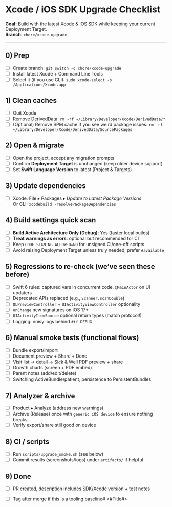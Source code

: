 # Xcode / iOS SDK Upgrade Checklist

**Goal:** Build with the latest Xcode & iOS SDK while keeping your current Deployment Target.  
**Branch**: `chore/xcode-upgrade`

---

## 0) Prep
- [ ] Create branch: `git switch -c chore/xcode-upgrade`
- [ ] Install latest Xcode + Command Line Tools
- [ ] Select it (if you use CLI): `sudo xcode-select -s /Applications/Xcode.app`

## 1) Clean caches
- [ ] Quit Xcode
- [ ] Remove DerivedData: `rm -rf ~/Library/Developer/Xcode/DerivedData/*`
- [ ] (Optional) Remove SPM cache if you see weird package issues: `rm -rf ~/Library/Developer/Xcode/DerivedData/SourcePackages`

## 2) Open & migrate
- [ ] Open the project, accept any migration prompts
- [ ] Confirm **Deployment Target** is unchanged (keep older device support)
- [ ] Set **Swift Language Version** to latest (Project & Targets)

## 3) Update dependencies
- [ ] Xcode: File ▸ Packages ▸ *Update to Latest Package Versions*  
  Or CLI: `xcodebuild -resolvePackageDependencies`

## 4) Build settings quick scan
- [ ] **Build Active Architecture Only (Debug)**: Yes (faster local builds)
- [ ] **Treat warnings as errors**: optional but recommended for CI
- [ ] Keep `CODE_SIGNING_ALLOWED=NO` for unsigned CI/one-off scripts
- [ ] Avoid raising Deployment Target unless truly needed; prefer `#available`

## 5) Regressions to re-check (we’ve seen these before)
- [ ] Swift 6 rules: captured vars in concurrent code, `@MainActor` on UI updaters
- [ ] Deprecated APIs replaced (e.g., `Scanner.scanDouble`)
- [ ] `QLPreviewController` + `UIActivityViewController` optionality
- [ ] `onChange` new signatures on iOS 17+
- [ ] `UIActivityItemSource` optional return types (match protocol!)
- [ ] Logging: noisy logs behind `#if DEBUG`

## 6) Manual smoke tests (functional flows)
- [ ] Bundle export/import
- [ ] Document preview + Share + Done
- [ ] Visit list → detail → Sick & Well PDF preview + share
- [ ] Growth charts (screen + PDF embed)
- [ ] Parent notes (add/edit/delete)
- [ ] Switching ActiveBundle/patient, persistence to PersistentBundles

## 7) Analyzer & archive
- [ ] Product ▸ Analyze (address new warnings)
- [ ] Archive (Release) once with `generic iOS device` to ensure nothing breaks
- [ ] Verify export/share still good on device

## 8) CI / scripts
- [ ] Run `scripts/upgrade_smoke.sh` (see below)
- [ ] Commit results (screenshots/logs) under `artifacts/` if helpful

## 9) Done
- [ ] PR created, description includes SDK/Xcode version + test notes
- [ ] Tag after merge if this is a tooling baseline#  <#Title#>

